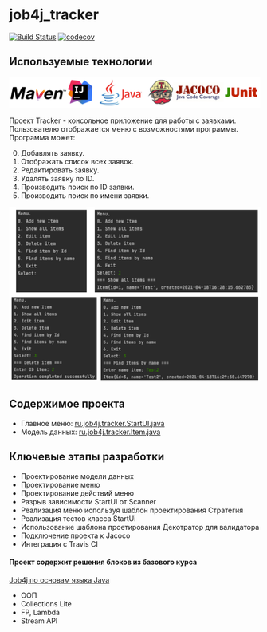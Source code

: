 # job4j_tracker

[![Build Status](https://travis-ci.com/kamikhaylov/job4j_tracker.svg?branch=master)](https://travis-ci.com/kamikhaylov/job4j_tracker)
[![codecov](https://codecov.io/gh/kamikhaylov/job4j_tracker/branch/dependabot/maven/junit-junit-4.13.1/graph/badge.svg?token=74H4P8X7FP)](https://codecov.io/gh/kamikhaylov/job4j_tracker)


## Используемые технологии
![img.png](pictures/technologies.png)

Проект Tracker - консольное приложение для работы с заявками. Пользователю отображается меню с возможностями программы. Программа может:

0. Добавлять заявку.
1. Отображать список всех заявок.
2. Редактировать заявку.
3. Удалять заявку по ID.
4. Производить поиск по ID заявки.
5. Производить поиск по имени заявки.

![img_1.png](pictures/menu.png)

## Содержимое проекта
- Главное меню: <a href="https://github.com/kamikhaylov/job4j_tracker/blob/master/src/main/java/ru/job4j/tracker/StartUI.java">ru.job4j.tracker.StartUI.java</a>
- Модель данных: <a href="https://github.com/kamikhaylov/job4j_tracker/blob/master/src/main/java/ru/job4j/tracker/Item.java">ru.job4j.tracker.Item.java</a>

## Ключевые этапы разработки
- Проектирование модели данных
- Проектирование меню
- Проектирование действий меню
- Разрыв зависимости StartUI от Scanner
- Реализация меню используя шаблон проектирования Стратегия
- Реализация тестов класса StartUi
- Использование шаблона проетирования Декотратор для валидатора
- Подключение проекта к Jacoco
- Интеграция с Travis CI

#### Проект содержит решения блоков из базового курса 
<a href="https://github.com/kamikhaylov/job4j_elementary">Job4j по основам языка Java</a>
- ООП
- Collections Lite
- FP, Lambda
- Stream API
